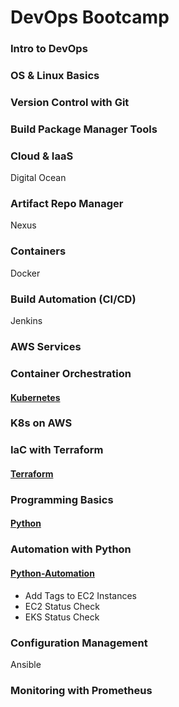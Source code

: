 # DevOps Bootcamp

### Intro to DevOps
### OS & Linux Basics
### Version Control with Git
### Build Package Manager Tools
### Cloud & IaaS
  Digital Ocean
### Artifact Repo Manager
  Nexus
### Containers
  Docker
### Build Automation (CI/CD)
  Jenkins
### AWS Services
### Container Orchestration
  #### <a href="https://github.com/byronksmith/bootcamp/tree/main/kubernetes" target="_blank">Kubernetes</a>
### K8s on AWS
### IaC with Terraform
  #### <a href="https://github.com/byronksmith/bootcamp/tree/main/terraform" target="_blank">Terraform</a>
### Programming Basics
  #### <a href="https://github.com/byronksmith/bootcamp/tree/main/python" target="_blank">Python</a>

### Automation with Python
   #### <a href="https://github.com/byronksmith/bootcamp/tree/main/python-automation" target="_blank">Python-Automation</a>
   - Add Tags to EC2 Instances
   - EC2 Status Check
   - EKS Status Check
### Configuration Management
  Ansible
### Monitoring with Prometheus
